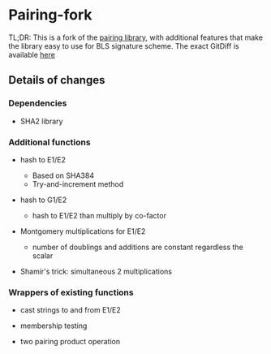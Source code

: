 # Pairing-fork

TL;DR: This is a fork of the [pairing library](https://github.com/zkcrypto/pairing), with additional features that make the library easy to use for BLS signature scheme.
The exact GitDiff is available [here](https://github.com/algorand/pairing-fork/compare/183a64b08e9dc7067f78624ec161371f1829623e...master)


## Details of changes

### Dependencies

* SHA2 library

### Additional functions

* hash to E1/E2
   * Based on SHA384
   * Try-and-increment method

* hash to G1/E2
   * hash to E1/E2 than multiply by co-factor

* Montgomery multiplications for E1/E2
   * number of doublings and additions are constant regardless the scalar

* Shamir's trick: simultaneous 2 multiplications

### Wrappers of existing functions

* cast strings to and from E1/E2

* membership testing

* two pairing product operation
